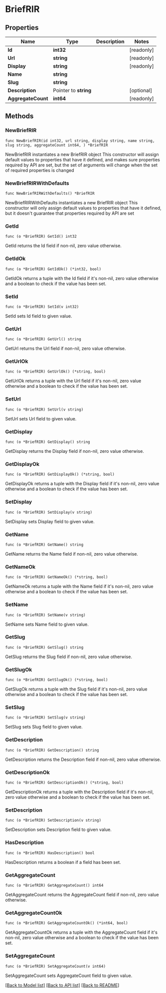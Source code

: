 # BriefRIR

## Properties

Name | Type | Description | Notes
------------ | ------------- | ------------- | -------------
**Id** | **int32** |  | [readonly] 
**Url** | **string** |  | [readonly] 
**Display** | **string** |  | [readonly] 
**Name** | **string** |  | 
**Slug** | **string** |  | 
**Description** | Pointer to **string** |  | [optional] 
**AggregateCount** | **int64** |  | [readonly] 

## Methods

### NewBriefRIR

`func NewBriefRIR(id int32, url string, display string, name string, slug string, aggregateCount int64, ) *BriefRIR`

NewBriefRIR instantiates a new BriefRIR object
This constructor will assign default values to properties that have it defined,
and makes sure properties required by API are set, but the set of arguments
will change when the set of required properties is changed

### NewBriefRIRWithDefaults

`func NewBriefRIRWithDefaults() *BriefRIR`

NewBriefRIRWithDefaults instantiates a new BriefRIR object
This constructor will only assign default values to properties that have it defined,
but it doesn't guarantee that properties required by API are set

### GetId

`func (o *BriefRIR) GetId() int32`

GetId returns the Id field if non-nil, zero value otherwise.

### GetIdOk

`func (o *BriefRIR) GetIdOk() (*int32, bool)`

GetIdOk returns a tuple with the Id field if it's non-nil, zero value otherwise
and a boolean to check if the value has been set.

### SetId

`func (o *BriefRIR) SetId(v int32)`

SetId sets Id field to given value.


### GetUrl

`func (o *BriefRIR) GetUrl() string`

GetUrl returns the Url field if non-nil, zero value otherwise.

### GetUrlOk

`func (o *BriefRIR) GetUrlOk() (*string, bool)`

GetUrlOk returns a tuple with the Url field if it's non-nil, zero value otherwise
and a boolean to check if the value has been set.

### SetUrl

`func (o *BriefRIR) SetUrl(v string)`

SetUrl sets Url field to given value.


### GetDisplay

`func (o *BriefRIR) GetDisplay() string`

GetDisplay returns the Display field if non-nil, zero value otherwise.

### GetDisplayOk

`func (o *BriefRIR) GetDisplayOk() (*string, bool)`

GetDisplayOk returns a tuple with the Display field if it's non-nil, zero value otherwise
and a boolean to check if the value has been set.

### SetDisplay

`func (o *BriefRIR) SetDisplay(v string)`

SetDisplay sets Display field to given value.


### GetName

`func (o *BriefRIR) GetName() string`

GetName returns the Name field if non-nil, zero value otherwise.

### GetNameOk

`func (o *BriefRIR) GetNameOk() (*string, bool)`

GetNameOk returns a tuple with the Name field if it's non-nil, zero value otherwise
and a boolean to check if the value has been set.

### SetName

`func (o *BriefRIR) SetName(v string)`

SetName sets Name field to given value.


### GetSlug

`func (o *BriefRIR) GetSlug() string`

GetSlug returns the Slug field if non-nil, zero value otherwise.

### GetSlugOk

`func (o *BriefRIR) GetSlugOk() (*string, bool)`

GetSlugOk returns a tuple with the Slug field if it's non-nil, zero value otherwise
and a boolean to check if the value has been set.

### SetSlug

`func (o *BriefRIR) SetSlug(v string)`

SetSlug sets Slug field to given value.


### GetDescription

`func (o *BriefRIR) GetDescription() string`

GetDescription returns the Description field if non-nil, zero value otherwise.

### GetDescriptionOk

`func (o *BriefRIR) GetDescriptionOk() (*string, bool)`

GetDescriptionOk returns a tuple with the Description field if it's non-nil, zero value otherwise
and a boolean to check if the value has been set.

### SetDescription

`func (o *BriefRIR) SetDescription(v string)`

SetDescription sets Description field to given value.

### HasDescription

`func (o *BriefRIR) HasDescription() bool`

HasDescription returns a boolean if a field has been set.

### GetAggregateCount

`func (o *BriefRIR) GetAggregateCount() int64`

GetAggregateCount returns the AggregateCount field if non-nil, zero value otherwise.

### GetAggregateCountOk

`func (o *BriefRIR) GetAggregateCountOk() (*int64, bool)`

GetAggregateCountOk returns a tuple with the AggregateCount field if it's non-nil, zero value otherwise
and a boolean to check if the value has been set.

### SetAggregateCount

`func (o *BriefRIR) SetAggregateCount(v int64)`

SetAggregateCount sets AggregateCount field to given value.



[[Back to Model list]](../README.md#documentation-for-models) [[Back to API list]](../README.md#documentation-for-api-endpoints) [[Back to README]](../README.md)


